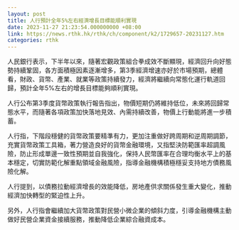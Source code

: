 ```yaml
---
layout: post
title: 人行預計全年5%左右經濟增長目標能順利實現
date: 2023-11-27 21:23:54.000000000 +08:00
link: https://news.rthk.hk/rthk/ch/component/k2/1729657-20231127.htm
categories: rthk
---
```


人民銀行表示，下半年以來，隨著宏觀政策組合拳成效不斷顯現，經濟回升向好態勢持續鞏固，各方面積極因素逐漸增多，第3季經濟增速亦好於市場預期，總體看，財政、貨幣、產業、就業等政策持續發力，經濟將繼續向常態化運行軌道回歸，預計全年5%左右的增長目標能夠順利實現。

人行公布第3季度貨幣政策執行報告指出，物價短期仍將維持低位，未來將回歸常態水平，而隨著各項政策加快落地見效、內需持續改善，物價上行動能將進一步積蓄。

人行指，下階段穩健的貨幣政策要精準有力，更加注重做好跨周期和逆周期調節，充實貨幣政策工具箱，著力營造良好的貨幣金融環境，又指堅決防範匯率超調風險，防止形成單邊一致性預期並自我強化，保持人民幣匯率在合理均衡水平上的基本穩定，切實防範化解重點領域金融風險，指導金融機構積極穩妥支持地方債務風險化解。

人行提到，以債務拉動經濟增長的效能降低，房地產供求關係發生重大變化，推動經濟加快轉型的緊迫性上升。

另外，人行指會繼續加大貨幣政策對民營小微企業的傾斜力度，引導金融機構主動做好民營企業資金接續服務，推動降低企業綜合融資成本。
